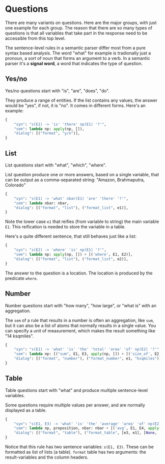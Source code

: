 # Questions

There are many variants on questions. Here are the major groups, with just one example for each group. The reason that there are so many types of questions is that all variables that take part in the response need to be accessible from this top level.

The sentence-level rules in a semantic parser differ most from a pure syntax based analysis. The word "what" for example is tradionally just a pronoun, a sort of noun that forms an argument to a verb. In a semantic parser it's a __signal word__, a word that indicates the type of question.

## Yes/no

Yes/no questions start with "is", "are", "does", "do".

They produce a range of entities. If the list contains any values, the answer would be "yes", if not, it is "no". It comes in different forms. Here's an example:

~~~python
{
    "syn": "s(E1) -> 'is' 'there' np(E1) '?'",
    "sem": lambda np: apply(np, []),
    "dialog": [("format", "y/n")],
}
~~~

## List

List questions start with "what", "which", "where".

List question produce one or more answers, based on a single variable, that can be output as a comma-separated string: "Amazon, Brahmaputra, Colorado"

~~~python
{
    "syn": "s(E1) -> 'what' nbar(E1) 'are' 'there' '?'",
    "sem": lambda nbar: nbar,
    "dialog": [("format", "list"), ("format_list", e1)],
}
~~~

Note the lower case `e1` that reifies (from variable to string) the main variable `E1`. This reification is needed to store the variable in a table.

Here's a quite different sentence, that still behaves just like a list:

~~~python
{
    "syn": "s(E2) -> 'where' 'is' np(E1) '?'",
    "sem": lambda np: apply(np, []) + [('where', E1, E2)],
    "dialog": [("format", "list"), ("format_list", e2)],
}
~~~

The answer to the question is a location. The location is produced by the predicate `where`.

## Number

Number questions start with "how many", "how large", or "what is" with an aggregation.

The `sem` of a rule that results in a number is often an aggregation, like `sum`, but it can also be a list of atoms that normally results in a single value. You can specify a unit of measurement, which makes the result something like "14 ksqmiles".

~~~python
{
    "syn": "s(E1) -> 'what' 'is' 'the' 'total' 'area' 'of' np(E2) '?'",
    "sem": lambda np: [("sum", E1, E3, apply(np, []) + [('size_of', E2, E3)])],
    "dialog": [("format", "number"), ("format_number", e1, "ksqmiles")],
}
~~~

## Table

Table questions start with "what" and produce multiple sentence-level variables.

Some questions require multiple values per answer, and are normally displayed as a table.

~~~python
{
    "syn": "s(E1, E3) -> 'what' 'is' 'the' 'average' 'area' 'of' np(E2) preposition(E2, E3) 'each' nbar(E3) '?'",
    "sem": lambda np, preposition, nbar: nbar + [('avg', E1, E4, apply(np, preposition) + [('size_of', E2, E4)])],
    "dialog": [("format", "table"), ("format_table", [e3, e1], [None, 'ksqmiles'])],
}
~~~

Notice that this rule has two sentence variables: `s(E1, E3)`. These can be formatted as list of lists (a table). `format` table has two arguments: the result-variables and the column headers.

